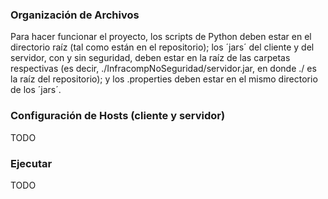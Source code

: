### Organización de Archivos

Para hacer funcionar el proyecto, los scripts de Python deben estar en el directorio raíz (tal como están en el repositorio); los ´jars´ del cliente y del servidor, con y sin seguridad, deben estar en la raíz de las carpetas respectivas (es decir, ./InfracompNoSeguridad/servidor.jar, en donde ./ es la raíz del repositorio); y los .properties deben estar en el mismo directorio de los ´jars´.

### Configuración de Hosts (cliente y servidor)

TODO

### Ejecutar

TODO
